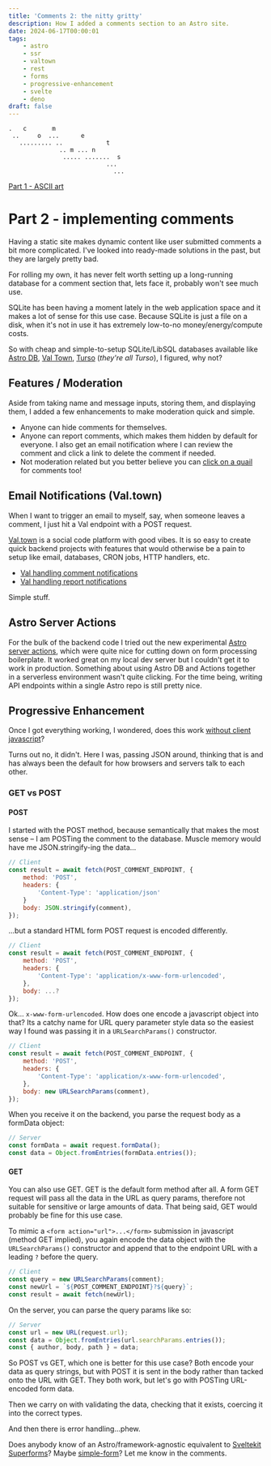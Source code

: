 ```yaml
---
title: 'Comments 2: the nitty gritty'
description: How I added a comments section to an Astro site.
date: 2024-06-17T00:00:01
tags:
    - astro
    - ssr
    - valtown
    - rest
    - forms
    - progressive-enhancement
    - svelte
    - deno
draft: false
---
```


```
.   c       m
 ..     o  ...      e
   ......... ..            t
              .. m ... n
               ..... .......  s
                           ...
                             ...
```

[Part 1 - ASCII art](/blog/2024-06-comments)

# Part 2 - implementing comments

Having a static site makes dynamic content like user submitted comments a bit more complicated. I've looked into ready-made solutions in the past, but they are largely pretty bad.

For rolling my own, it has never felt worth setting up a long-running database for a comment section that, lets face it, probably won't see much use.

SQLite has been having a moment lately in the web application space and it makes a lot of sense for this use case. Because SQLite is just a file on a disk, when it's not in use it has extremely low-to-no money/energy/compute costs.

So with cheap and simple-to-setup SQLite/LibSQL databases available like [Astro DB](https://astro.build/db/), [Val Town](https://www.val.town/), [Turso](https://turso.tech/) (_they're all Turso_), I figured, why not?

## Features / Moderation

Aside from taking name and message inputs, storing them, and displaying them, I added a few enhancements to make moderation quick and simple.

-   Anyone can hide comments for themselves.
-   Anyone can report comments, which makes them hidden by default for everyone. I also get an email notification where I can review the comment and click a link to delete the comment if needed.
-   Not moderation related but you better believe you can [click on a quail](/blog/2024-05-27-quail) for comments too!

## Email Notifications (Val.town)

When I want to trigger an email to myself, say, when someone leaves a comment, I just hit a Val endpoint with a POST request.

[Val.town](https://www.val.town/about) is a social code platform with good vibes. It is so easy to create quick backend projects with features that would otherwise be a pain to setup like email, databases, CRON jobs, HTTP handlers, etc.

-   [Val handling comment notifications](https://www.val.town/v/parkerdavis/newCommentNotification)
-   [Val handling report notifications](https://www.val.town/v/parkerdavis/reportCommentNotification)

Simple stuff.

## Astro Server Actions

For the bulk of the backend code I tried out the new experimental [Astro server actions](https://astro.build/blog/astro-480/#experimental-astro-actions), which were quite nice for cutting down on form processing boilerplate. It worked great on my local dev server but I couldn't get it to work in production. Something about using Astro DB and Actions together in a serverless environment wasn't quite clicking. For the time being, writing API endpoints within a single Astro repo is still pretty nice.

## Progressive Enhancement

Once I got everything working, I wondered, does this work [without client javascript](https://adamsilver.io/blog/javascript-isnt-always-available-and-its-not-the-users-fault/)?

Turns out no, it didn't. Here I was, passing JSON around, thinking that is and has always been the default for how browsers and servers talk to each other.

### GET vs POST

#### POST

I started with the POST method, because semantically that makes the most sense – I am POSTing the comment to the database. Muscle memory would have me JSON.stringify-ing the data...

```js
// Client
const result = await fetch(POST_COMMENT_ENDPOINT, {
    method: 'POST',
    headers: {
        'Content-Type': 'application/json'
    }
    body: JSON.stringify(comment),
});
```

...but a standard HTML form POST request is encoded differently.

```js {5,7}
// Client
const result = await fetch(POST_COMMENT_ENDPOINT, {
    method: 'POST',
    headers: {
        'Content-Type': 'application/x-www-form-urlencoded',
    },
    body: ...?
});
```

Ok... `x-www-form-urlencoded`. How does one encode a javascript object into that? Its a catchy name for URL query parameter style data so the easiest way I found was passing it in a `URLSearchParams()` constructor.

```js {7}
// Client
const result = await fetch(POST_COMMENT_ENDPOINT, {
    method: 'POST',
    headers: {
        'Content-Type': 'application/x-www-form-urlencoded',
    },
    body: new URLSearchParams(comment),
});
```

When you receive it on the backend, you parse the request body as a formData object:

```js
// Server
const formData = await request.formData();
const data = Object.fromEntries(formData.entries());
```

<!-- It feels strange to encode your body data with something called URLSearchParams, but hey, it works! -->

#### GET

You can also use GET. GET is the default form method after all. A form GET request will pass all the data in the URL as query params, therefore not suitable for sensitive or large amounts of data. That being said, GET would probably be fine for this use case.

To mimic a `<form action="url">...</form>` submission in javascript (method GET implied), you again encode the data object with the `URLSearchParams()` constructor and append that to the endpoint URL with a leading `?` before the query.

```js
// Client
const query = new URLSearchParams(comment);
const newUrl = `${POST_COMMENT_ENDPOINT}?${query}`;
const result = await fetch(newUrl);
```

On the server, you can parse the query params like so:

```js
// Server
const url = new URL(request.url);
const data = Object.fromEntries(url.searchParams.entries());
const { author, body, path } = data;
```

So POST vs GET, which one is better for this use case? Both encode your data as query strings, but with POST it is sent in the body rather than tacked onto the URL with GET. They both work, but let's go with POSTing URL-encoded form data.

Then we carry on with validating the data, checking that it exists, coercing it into the correct types.

And then there is error handling...phew.

Does anybody know of an Astro/framework-agnostic equivalent to [Sveltekit Superforms](https://superforms.rocks/)? Maybe [simple-form](https://simple-stack.dev/form/)? Let me know in the comments.
